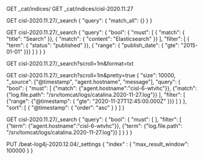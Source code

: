 GET _cat/indices/
GET _cat/indices/cisl-2020.11.27

GET cisl-2020.11.27/_search
{
    "query": {
        "match_all": {}
    }
}

GET cisl-2020.11.27/_search
{
  "query": {
    "bool": {
      "must": [
        { "match": { "title":   "Search"        }},
        { "match": { "content": "Elasticsearch" }}
      ],
      "filter": [
        { "term":  { "status": "published" }},
        { "range": { "publish_date": { "gte": "2015-01-01" }}}
      ]
    }
  }
}

GET cisl-2020.11.27/_search?scroll=1m&format=txt

GET cisl-2020.11.27/_search?scroll=1m&pretty=true
{
    "size": 10000,
    "_source": ["@timestamp", "agent.hostname", "message"],
    "query": {
        "bool": {
           "must": [
              {"match": {"agent.hostname":"cisl-6-wtvhc"}},
              {"match": {"log.file.path": "/srv/tomcat/logs/catalina.2020-11-27.log"}}
            ],
            "filter": [
              {"range": {"@timestamp": { "gte": "2020-11-27T12:45:00.000Z" }}}
            ]
        }
    },
    "sort": [
      {
        "@timestamp": {
          "order": "asc"
        }
      }
    ]
}


GET cisl-2020.11.27/_search
{
    "query": {
        "bool": {
           "must": [
            ],
            "filter": [
              {"term": {"agent.hostname":"cisl-6-wtvhc"}},
              {"term": {"log.file.path": "/srv/tomcat/logs/catalina.2020-11-27.log"}}
            ]
        }
    }
}

PUT /beat-log4j-2020.12.04/_settings
{
  "index" : {
    "max_result_window": 100000
  }
}